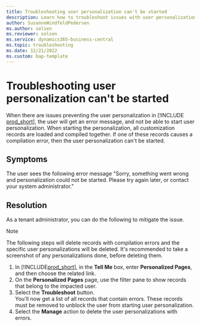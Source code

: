 ```yaml
---
title: Troubleshooting user personalization can't be started
description: Learn how to troubleshoot issues with user personalization.
author: SusanneWindfeldPedersen
ms.author: solsen
ms.reviewer: solsen
ms.service: dynamics365-business-central
ms.topic: troubleshooting
ms.date: 12/21/2022
ms.custom: bap-template
---
```


# Troubleshooting user personalization can't be started

When there are issues preventing the user personalization in [!INCLUDE [prod_short](includes/prod_short.md)], the user will get an error message, and not be able to start user personalization. When starting the personalization, all customization records are loaded and compiled together. If one of these records causes a compilation error, then the user personalization can't be started.

## Symptoms

The user sees the following error message "Sorry, something went wrong and personalization could not be started. Please try again later, or contact your system administrator."

## Resolution

As a tenant administrator, you can do the following to mitigate the issue. 

> [!NOTE]  
> The following steps will delete records with compilation errors and the specific user personalizations will be deleted. It's recommended to take a screenshot of any personalizations done, before deleting them.

1. In [!INCLUDE[prod_short](includes/prod_short.md)], in the **Tell Me** box, enter **Personalized Pages**, and then choose the related link.
1. On the **Personalized Pages** page, use the filter pane to show records that belong to the impacted user.
1. Select the **Troubleshoot** button.  
  You'll now get a list of all records that contain errors. These records must be removed to unblock the user from starting user personalization.  
2. Select the **Manage** action to delete the user personalizations with errors.